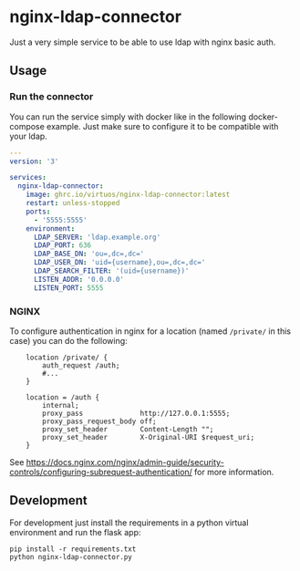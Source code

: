 # nginx-ldap-connector

Just a very simple service to be able to use ldap with nginx basic auth.

## Usage

### Run the connector

You can run the service simply with docker like in the following docker-compose example.
Just make sure to configure it to be compatible with your ldap.

```yml
---
version: '3'

services:
  nginx-ldap-connector:
    image: ghrc.io/virtuos/nginx-ldap-connector:latest
    restart: unless-stopped
    ports:
      - '5555:5555'
    environment:
      LDAP_SERVER: 'ldap.example.org'
      LDAP_PORT: 636
      LDAP_BASE_DN: 'ou=,dc=,dc='
      LDAP_USER_DN: 'uid={username},ou=,dc=,dc='
      LDAP_SEARCH_FILTER: '(uid={username})'
      LISTEN_ADDR: '0.0.0.0'
      LISTEN_PORT: 5555
```

### NGINX

To configure authentication in nginx for a location (named `/private/` in this case)
you can do the following:

```
    location /private/ {
        auth_request /auth;
        #...
    }

    location = /auth {
        internal;
        proxy_pass              http://127.0.0.1:5555;
        proxy_pass_request_body off;
        proxy_set_header        Content-Length "";
        proxy_set_header        X-Original-URI $request_uri;
    }
```

See https://docs.nginx.com/nginx/admin-guide/security-controls/configuring-subrequest-authentication/
for more information.

## Development

For development just install the requirements in a python virtual environment
and run the flask app:

```
pip install -r requirements.txt
python nginx-ldap-connector.py
```
